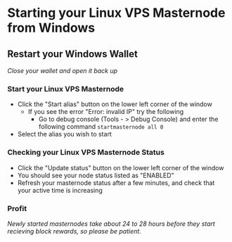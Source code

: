 # Starting your Linux VPS Masternode from Windows

## Restart your Windows Wallet
*Close your wallet and open it back up*

### Start your Linux VPS Masternode

  * Click the "Start alias" button on the lower left corner of the window
    * If you see the error "Error: invalid IP" try the following
      * Go to debug console (Tools - > Debug Console) and enter the following command ```startmasternode all 0```
  * Select the alias you wish to start

### Checking your Linux VPS Masternode Status

  * Click the "Update status" button on the lower left corner of the window
  * You should see your node status listed as "ENABLED"
  * Refresh your masternode status after a few minutes, and check that your active time is increasing

### Profit
*Newly started masternodes take about 24 to 28 hours before they start recieving block rewards, so please be patient.*


